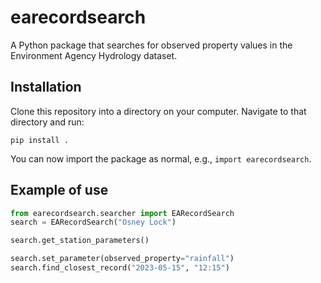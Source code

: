 # earecordsearch
A Python package that searches for observed property values in the Environment Agency Hydrology dataset.


## Installation 

Clone this repository into a directory on your computer. Navigate to that directory and run: 

```
pip install .
```

You can now import the package as normal, e.g., `import earecordsearch`.

## Example of use
```python
from earecordsearch.searcher import EARecordSearch
search = EARecordSearch("Osney Lock")

search.get_station_parameters()

search.set_parameter(observed_property="rainfall")
search.find_closest_record("2023-05-15", "12:15")
```
